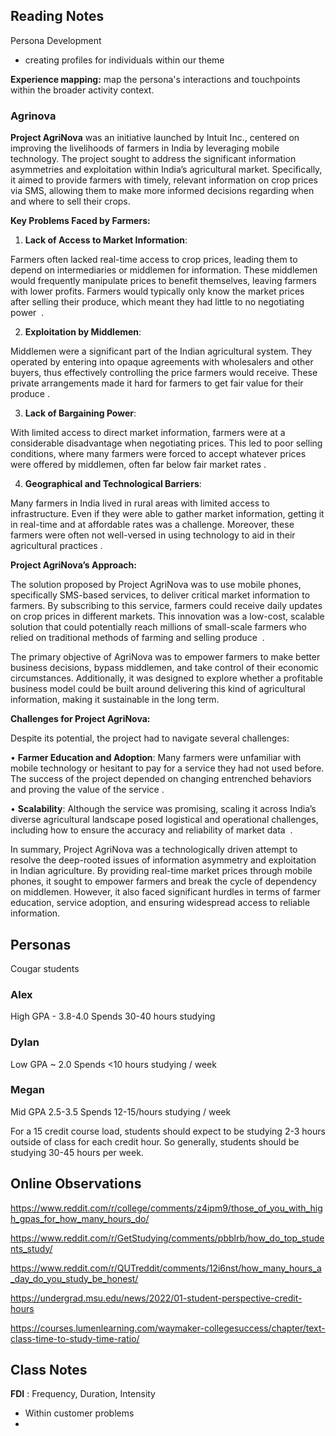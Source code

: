 ## Reading Notes

Persona Development
- creating profiles for individuals within our theme

**Experience mapping:** map the persona's interactions and touchpoints within the broader activity context. 

### Agrinova
**Project AgriNova** was an initiative launched by Intuit Inc., centered on improving the livelihoods of farmers in India by leveraging mobile technology. The project sought to address the significant information asymmetries and exploitation within India’s agricultural market. Specifically, it aimed to provide farmers with timely, relevant information on crop prices via SMS, allowing them to make more informed decisions regarding when and where to sell their crops.

  

**Key Problems Faced by Farmers:**

  

1. **Lack of Access to Market Information**:

Farmers often lacked real-time access to crop prices, leading them to depend on intermediaries or middlemen for information. These middlemen would frequently manipulate prices to benefit themselves, leaving farmers with lower profits. Farmers would typically only know the market prices after selling their produce, which meant they had little to no negotiating power  .

2. **Exploitation by Middlemen**:

Middlemen were a significant part of the Indian agricultural system. They operated by entering into opaque agreements with wholesalers and other buyers, thus effectively controlling the price farmers would receive. These private arrangements made it hard for farmers to get fair value for their produce .

3. **Lack of Bargaining Power**:

With limited access to direct market information, farmers were at a considerable disadvantage when negotiating prices. This led to poor selling conditions, where many farmers were forced to accept whatever prices were offered by middlemen, often far below fair market rates .

4. **Geographical and Technological Barriers**:

Many farmers in India lived in rural areas with limited access to infrastructure. Even if they were able to gather market information, getting it in real-time and at affordable rates was a challenge. Moreover, these farmers were often not well-versed in using technology to aid in their agricultural practices .

  

**Project AgriNova’s Approach:**

  

The solution proposed by Project AgriNova was to use mobile phones, specifically SMS-based services, to deliver critical market information to farmers. By subscribing to this service, farmers could receive daily updates on crop prices in different markets. This innovation was a low-cost, scalable solution that could potentially reach millions of small-scale farmers who relied on traditional methods of farming and selling produce  .

  

The primary objective of AgriNova was to empower farmers to make better business decisions, bypass middlemen, and take control of their economic circumstances. Additionally, it was designed to explore whether a profitable business model could be built around delivering this kind of agricultural information, making it sustainable in the long term.

  

**Challenges for Project AgriNova:**

  

Despite its potential, the project had to navigate several challenges:

  

• **Farmer Education and Adoption**: Many farmers were unfamiliar with mobile technology or hesitant to pay for a service they had not used before. The success of the project depended on changing entrenched behaviors and proving the value of the service .

• **Scalability**: Although the service was promising, scaling it across India’s diverse agricultural landscape posed logistical and operational challenges, including how to ensure the accuracy and reliability of market data  .

  

In summary, Project AgriNova was a technologically driven attempt to resolve the deep-rooted issues of information asymmetry and exploitation in Indian agriculture. By providing real-time market prices through mobile phones, it sought to empower farmers and break the cycle of dependency on middlemen. However, it also faced significant hurdles in terms of farmer education, service adoption, and ensuring widespread access to reliable information.

## Personas
Cougar students

### Alex
High GPA - 3.8-4.0
Spends 30-40 hours studying

### Dylan
Low GPA ~ 2.0 
Spends <10 hours studying / week

### Megan
Mid GPA 2.5-3.5
Spends 12-15/hours studying / week


For a 15 credit course load, students should expect to be studying 2-3 hours outside of class for each credit hour. So generally, students should be studying 30-45 hours per week. 



## Online Observations
https://www.reddit.com/r/college/comments/z4ipm9/those_of_you_with_high_gpas_for_how_many_hours_do/

https://www.reddit.com/r/GetStudying/comments/pbblrb/how_do_top_students_study/

https://www.reddit.com/r/QUTreddit/comments/12i6nst/how_many_hours_a_day_do_you_study_be_honest/

https://undergrad.msu.edu/news/2022/01-student-perspective-credit-hours

https://courses.lumenlearning.com/waymaker-collegesuccess/chapter/text-class-time-to-study-time-ratio/


## Class Notes

**FDI** : Frequency, Duration, Intensity
- Within customer problems
- 
